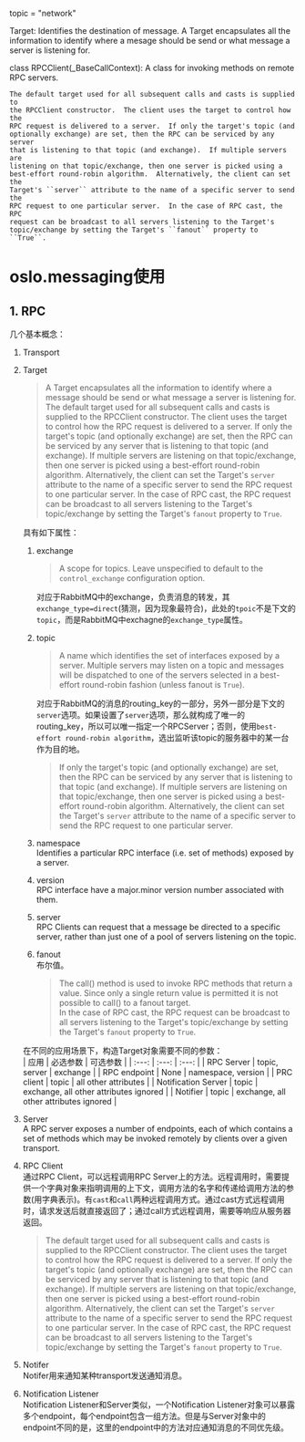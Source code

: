topic = "network"

Target:
	Identifies the destination of message.
	A Target encapsulates all the information to identify where a mesage
	should be send or what message a server is listening for.

class RPCClient(_BaseCallContext):
	A class for invoking methods on remote RPC servers.

    The default target used for all subsequent calls and casts is supplied to
    the RPCClient constructor.  The client uses the target to control how the
    RPC request is delivered to a server.  If only the target's topic (and
    optionally exchange) are set, then the RPC can be serviced by any server
    that is listening to that topic (and exchange).  If multiple servers are
    listening on that topic/exchange, then one server is picked using a
    best-effort round-robin algorithm.  Alternatively, the client can set the
    Target's ``server`` attribute to the name of a specific server to send the
    RPC request to one particular server.  In the case of RPC cast, the RPC
    request can be broadcast to all servers listening to the Target's
    topic/exchange by setting the Target's ``fanout`` property to ``True``.

# oslo.messaging使用	

## 1. RPC	
几个基本概念：	
1. Transport	

2. Target	
	> A Target encapsulates all the information to identify where a message should be send or what message a server is listening for.	
	> The default target used for all subsequent calls and casts is supplied to
    the RPCClient constructor.  The client uses the target to control how the
    RPC request is delivered to a server.  If only the target's topic (and
    optionally exchange) are set, then the RPC can be serviced by any server
    that is listening to that topic (and exchange).  If multiple servers are
    listening on that topic/exchange, then one server is picked using a
    best-effort round-robin algorithm.  Alternatively, the client can set the
    Target's ``server`` attribute to the name of a specific server to send the
    RPC request to one particular server.  In the case of RPC cast, the RPC
    request can be broadcast to all servers listening to the Target's
    topic/exchange by setting the Target's ``fanout`` property to ``True``. 

	具有如下属性：	
	1. exchange		
		> A scope for topics. Leave unspecified to default to the `control_exchange` configuration option.	

		对应于RabbitMQ中的exchange，负责消息的转发，其`exchange_type=direct`(猜测，因为现象最符合)，此处的`tpoic`不是下文的`topic`，而是RabbitMQ中exchagne的`exchange_type`属性。		
	
	2. topic	
		> A name which identifies the set of interfaces exposed by a server. Multiple servers may listen on a topic and messages will be dispatched to one of the servers selected in a best-effort round-robin fashion (unless fanout is `True`).	

		对应于RabbitMQ的消息的routing_key的一部分，另外一部分是下文的`server`选项。如果设置了`server`选项，那么就构成了唯一的routing_key，所以可以唯一指定一个RPCServer；否则，使用`best-effort round-robin algorithm`，选出监听该topic的服务器中的某一台作为目的地。	
		> If only the target's topic (and optionally exchange) are set, then the RPC can be serviced by any server that is listening to that topic (and exchange).  If multiple servers are listening on that topic/exchange, then one server is picked using a best-effort round-robin algorithm.  Alternatively, the client can set the Target's ``server`` attribute to the name of a specific server to send the RPC request to one particular server.	

	3. namespace	
		Identifies a particular RPC interface (i.e. set of methods) exposed by a server.	

	4. version	
		RPC interface have a major.minor version number associated with them.	
	
	5. server	
		RPC Clients can request that a message be directed to a specific server, rather than just one of a pool of servers listening on the topic.	

	6. fanout	
		布尔值。	
		> The call() method is used to invoke RPC methods that return a value. Since only a single return value is permitted it is not possible to call() to a fanout target.	
		> In the case of RPC cast, the RPC request can be broadcast to all servers listening to the Target's topic/exchange by setting the Target's ``fanout`` property to ``True``.	
	
	在不同的应用场景下，构造Target对象需要不同的参数：	
	| 应用	|	必选参数	| 可选参数	|
	| :---:	| :---:			| :---:		|
	| RPC Server	| topic, server		| exchange	|
	| RPC endpoint	| None				| namespace, version	|
	| PRC client	| topic				| all other attributes	|
	| Notification Server	| topic		| exchange, all other attributes ignored	|
	| Notifier		| topic				| exchange, all other attributes ignored	|


3. Server	
	A RPC server exposes a number of endpoints, each of which contains a set of methods which may be invoked remotely by clients over a given transport.	

4. RPC Client	
	通过RPC Client，可以远程调用RPC Server上的方法。远程调用时，需要提供一个字典对象来指明调用的上下文，调用方法的名字和传递给调用方法的参数(用字典表示)。有`cast`和`call`两种远程调用方式。通过cast方式远程调用时，请求发送后就直接返回了；通过call方式远程调用，需要等响应从服务器返回。	
	> The default target used for all subsequent calls and casts is supplied to the RPCClient constructor.  The client uses the target to control how the RPC request is delivered to a server.  If only the target's topic (and optionally exchange) are set, then the RPC can be serviced by any server that is listening to that topic (and exchange).  If multiple servers are listening on that topic/exchange, then one server is picked using a best-effort round-robin algorithm.  Alternatively, the client can set the Target's ``server`` attribute to the name of a specific server to send the RPC request to one particular server.  In the case of RPC cast, the RPC request can be broadcast to all servers listening to the Target's topic/exchange by setting the Target's ``fanout`` property to ``True``.	

5. Notifer	
	Notifer用来通知某种transport发送通知消息。	

6. Notification Listener	
	Notification Listener和Server类似，一个Notification Listener对象可以暴露多个endpoint，每个endpoint包含一组方法。但是与Server对象中的endpoint不同的是，这里的endpoint中的方法对应通知消息的不同优先级。	


